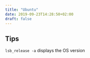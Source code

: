 ```yaml
---
title: "Ubuntu"
date: 2019-09-23T14:28:50+02:00
draft: false
---
```


## Tips

`lsb_release -a` displays the OS version
